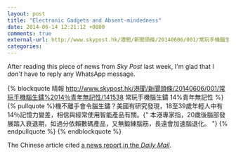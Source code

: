 ```yaml
---
layout: post
title: "Electronic Gadgets and Absent-mindedness"
date: 2014-06-14 12:21:12 +0800
comments: true
external-url: http://www.skypost.hk/港聞/新聞頭條/20140606/001/常玩手機腦生鏽%2014％青年無記性/141538
categories: 
---
```


After reading this piece of news from *Sky Post* last week, I'm glad
that I *don't* have to reply any WhatsApp message.

{% blockquote 晴報 http://www.skypost.hk/港聞/新聞頭條/20140606/001/常玩手機腦生鏽%2014％青年無記性/141538 常玩手機腦生鏽 14%青年無記性 %}{% pullquote %}機不離手會令腦生鏽？美國有研究發現，18至39歲年輕人中有14％記憶力變差，相信與經常使用智能產品有關。{" 本港專家指，20歲後腦部發展踏入衰退期，如過分依賴數碼產品，又無鍛練腦筋，長遠會加速腦退化。 "}
{% endpullquote %}
{% endblockquote %}

The Chinese article cited
[a news report in the *Daily Mail*][dailymail].

[dailymail]: http://www.dailymail.co.uk/sciencetech/article-2648971/Technology-turns-youths-absent-minded-researchers-warn-revealed-one-7-young-adults-suffer-memory-lapses.html "Technology is turning us absent minded, researchers claim as it's revealed one in 7 young adults suffer memory lapses"
